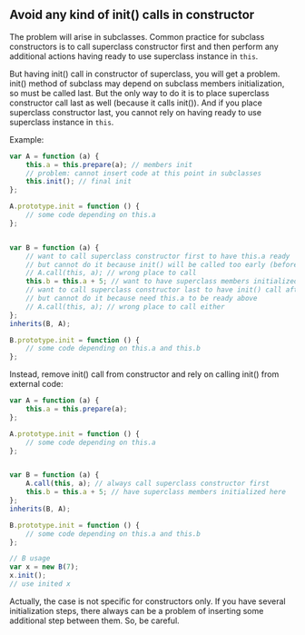 ## Avoid any kind of init() calls in constructor

The problem will arise in subclasses. Common practice for subclass constructors is to call superclass constructor first and then perform any additional actions having ready to use superclass instance in `this`.

But having init() call in constructor of superclass, you will get a problem. init() method of subclass may depend on subclass members initialization, so must be called last. But the only way to do it is to place superclass constructor call last as well (because it calls init()). And if you place superclass constructor last, you cannot rely on having ready to use superclass instance in `this`.

Example:

```js
var A = function (a) {
	this.a = this.prepare(a); // members init
	// problem: cannot insert code at this point in subclasses
	this.init(); // final init
};

A.prototype.init = function () {
	// some code depending on this.a
};


var B = function (a) {
	// want to call superclass constructor first to have this.a ready
	// but cannot do it because init() will be called too early (before this.b is ready)
	// A.call(this, a); // wrong place to call
	this.b = this.a + 5; // want to have superclass members initialized here
	// want to call superclass constructor last to have init() call after this.b is ready
	// but cannot do it because need this.a to be ready above
	// A.call(this, a); // wrong place to call either
};
inherits(B, A);

B.prototype.init = function () {
	// some code depending on this.a and this.b
};
```

Instead, remove init() call from constructor and rely on calling init() from external code:

```js
var A = function (a) {
	this.a = this.prepare(a);
};

A.prototype.init = function () {
	// some code depending on this.a
};


var B = function (a) {
	A.call(this, a); // always call superclass constructor first
	this.b = this.a + 5; // have superclass members initialized here
};
inherits(B, A);

B.prototype.init = function () {
	// some code depending on this.a and this.b
};

// B usage
var x = new B(7);
x.init();
// use inited x
```

Actually, the case is not specific for constructors only. If you have several initialization steps, there always can be a problem of inserting some additional step between them. So, be careful.
